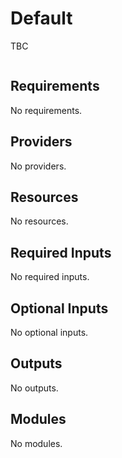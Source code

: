 <!-- BEGIN_TF_DOCS -->
# Default

TBC

```hcl

```

<!-- markdownlint-disable MD033 -->
## Requirements

No requirements.

## Providers

No providers.

## Resources

No resources.

<!-- markdownlint-disable MD013 -->
## Required Inputs

No required inputs.

## Optional Inputs

No optional inputs.

## Outputs

No outputs.

## Modules

No modules.

<!-- END_TF_DOCS -->